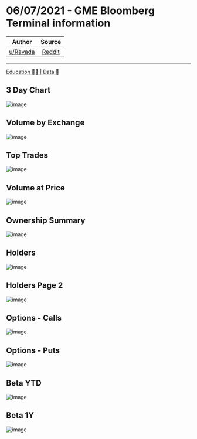 06/07/2021 - GME Bloomberg Terminal information
===============================================

| Author       | Source       | 
| :-------------: |:-------------:|
|  [u/Ravada](https://www.reddit.com/user/Ravada/) | [Reddit](https://www.reddit.com/r/Superstonk/comments/of37t6/06072021_gme_bloomberg_terminal_information/) | 

---

[Education 👨‍🏫 | Data 🔢](https://www.reddit.com/r/Superstonk/search?q=flair_name%3A%22Education%20%F0%9F%91%A8%E2%80%8D%F0%9F%8F%AB%20%7C%20Data%20%F0%9F%94%A2%22&restrict_sr=1)

## 3 Day Chart
![image](https://user-images.githubusercontent.com/82035192/128193905-9617d2f9-0f0f-4b0b-9e84-a9fd1f701eaa.png)


## Volume by Exchange
![image](https://user-images.githubusercontent.com/82035192/128193920-04667331-d94d-419b-8194-e9eff1850853.png)


## Top Trades
![image](https://user-images.githubusercontent.com/82035192/128193936-7f2a6648-ca7a-420b-a474-96a3a0b2dafe.png)

## Volume at Price
![image](https://user-images.githubusercontent.com/82035192/128193972-6af225c1-68da-4581-aad8-c7822cc9c4cf.png)


## Ownership Summary
![image](https://user-images.githubusercontent.com/82035192/128194036-5f8f1def-c48d-4971-8d76-5f9e35398f43.png)


## Holders
![image](https://user-images.githubusercontent.com/82035192/128194053-b5ee1d4a-6458-4396-b25d-5b8e9cb9b0fa.png)


## Holders Page 2
![image](https://user-images.githubusercontent.com/82035192/128194069-4fdb0c74-75d2-459b-9268-1f4895150beb.png)


## Options - Calls 
![image](https://user-images.githubusercontent.com/82035192/128194085-1b696b31-a6ff-423e-893f-43f2aa2b58f8.png)


## Options - Puts
![image](https://user-images.githubusercontent.com/82035192/128194098-bfefc3d7-8562-4e03-8c5d-26d777b104a0.png)


## Beta YTD
![image](https://user-images.githubusercontent.com/82035192/128194111-2492a153-5f64-4958-85a6-05c6dcee0e6b.png)


## Beta 1Y
![image](https://user-images.githubusercontent.com/82035192/128194125-baf423a3-cc3a-4f56-a3ca-d69b7fffed08.png)
